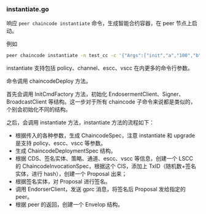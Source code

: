 ### instantiate.go
响应 `peer chaincode instantiate` 命令，生成智能合约容器，在 peer 节点上启动。

例如

```bash
peer chaincode instantiate -n test_cc -c '{"Args":["init","a","100","b","200"]}' -o orderer0:7050 -v 1.0
```

instantiate 支持包括 policy、channel、escc、vscc 在内更多的命令行参数。

命令调用 chaincodeDeploy 方法。

首先会调用 InitCmdFactory 方法，初始化 EndosermentClient、Signer、BroadcastClient 等结构。这一步对于所有 chaincode 子命令来说都是类似的，个别会初始化不同的结构。

之后，会调用 instantiate 方法，instantiate 方法的流程如下：

* 根据传入的各种参数，生成 ChaincodeSpec，注意 instantiate 和 upgrade 是支持 policy、escc、vscc 等参数。
* 生成 ChaincodeDeploymentSpec 结构。
* 根据 CDS、签名实体、策略、通道、escc、vscc 等信息，创建一个 LSCC 的 ChaincodeInvocationSpec，根据这个 CIS，添加上 TxID（随机数+签名实体，进行 hash），创建一个 Proposal 出来；
* 根据签名实体，对 Proposal 进行签名。
* 调用 EndorserClient，发送 gprc 消息，将签名后 Proposal 发给指定的 peer。
* 根据 peer 的返回，创建一个 Envelop 结构。